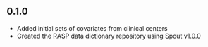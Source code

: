 ## 0.1.0

- Added initial sets of covariates from clinical centers
- Created the RASP data dictionary repository using Spout v1.0.0
